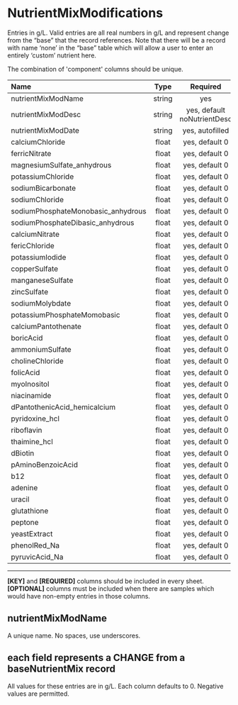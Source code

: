 # NutrientMixModifications

Entries in g/L. Valid entries are all real numbers in g/L and represent change from the “base” that the record references. Note that there will be a record with name ‘none’ in the “base” table which will allow a user to enter an entirely ‘custom’ nutrient here.  

The combination of 'component' columns should be unique.

Name                                      | Type                 | Required  
:-----------------------------------------|:--------------------:|:---------:
    nutrientMixModName                    | string               | yes
    nutrientMixModDesc                    | string               | yes, default noNutrientDesc
    nutrientMixModDate                    | string               | yes, autofilled
    calciumChloride                       | float                | yes, default 0
    ferricNitrate                         | float                | yes, default 0
    magnesiumSulfate_anhydrous            | float                | yes, default 0
    potassiumChloride                     | float                | yes, default 0
    sodiumBicarbonate                     | float                | yes, default 0
    sodiumChloride                        | float                | yes, default 0
    sodiumPhosphateMonobasic_anhydrous    | float                | yes, default 0
    sodiumPhosphateDibasic_anhydrous      | float                | yes, default 0
    calciumNitrate                        | float                | yes, default 0
    fericChloride                         | float                | yes, default 0
    potassiumIodide                       | float                | yes, default 0
    copperSulfate                         | float                | yes, default 0
    manganeseSulfate                      | float                | yes, default 0
    zincSulfate                           | float                | yes, default 0
    sodiumMolybdate                       | float                | yes, default 0
    potassiumPhosphateMomobasic           | float                | yes, default 0
    calciumPantothenate                   | float                | yes, default 0
    boricAcid                             | float                | yes, default 0
    ammoniumSulfate                       | float                | yes, default 0
    cholineChloride                       | float                | yes, default 0
    folicAcid                             | float                | yes, default 0
    myoInositol                           | float                | yes, default 0
    niacinamide                           | float                | yes, default 0
    dPantothenicAcid_hemicalcium          | float                | yes, default 0
    pyridoxine_hcl                        | float                | yes, default 0
    riboflavin                            | float                | yes, default 0
    thaimine_hcl                          | float                | yes, default 0
    dBiotin                               | float                | yes, default 0
    pAminoBenzoicAcid                     | float                | yes, default 0
    b12                                   | float                | yes, default 0
    adenine                               | float                | yes, default 0
    uracil                                | float                | yes, default 0
    glutathione                           | float                | yes, default 0
    peptone                               | float                | yes, default 0
    yeastExtract                          | float                | yes, default 0
    phenolRed_Na                          | float                | yes, default 0
    pyruvicAcid_Na                        | float                | yes, default 0

* * *
**[KEY]** and **[REQUIRED]** columns should be included in every sheet. **[OPTIONAL]** columns must be included when there are samples which would have non-empty entries in those columns.

## nutrientMixModName

A unique name. No spaces, use underscores.

## each field represents a CHANGE from a baseNutrientMix record

All values for these entries are in g/L. Each column defaults to 0. Negative values are permitted.